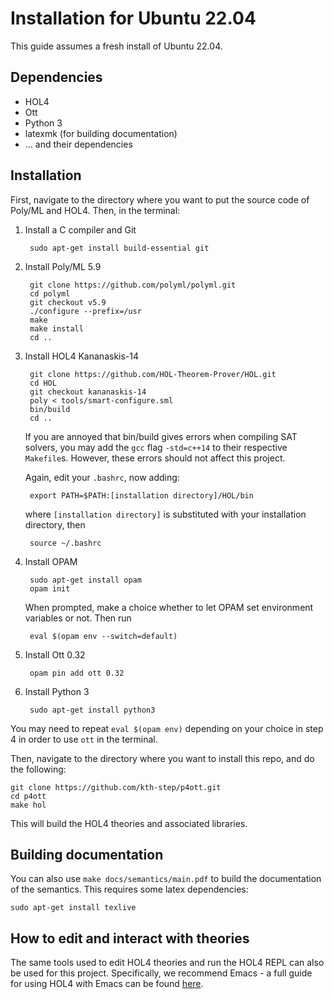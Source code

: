 # Installation for Ubuntu 22.04

This guide assumes a fresh install of Ubuntu 22.04.

## Dependencies

* HOL4
* Ott
* Python 3
* latexmk (for building documentation)
* ... and their dependencies

## Installation

First, navigate to the directory where you want to put the source code of Poly/ML and HOL4. Then, in the terminal:

1. Install a C compiler and Git

		sudo apt-get install build-essential git

2. Install Poly/ML 5.9

		git clone https://github.com/polyml/polyml.git
		cd polyml
		git checkout v5.9
		./configure --prefix=/usr
		make
		make install
		cd ..

3. Install HOL4 Kananaskis-14
	
		git clone https://github.com/HOL-Theorem-Prover/HOL.git
		cd HOL
		git checkout kananaskis-14
		poly < tools/smart-configure.sml
		bin/build
		cd ..
	
	If you are annoyed that bin/build gives errors when compiling SAT solvers, you may add the `gcc` flag `-std=c++14` to their respective `Makefile`s. However, these errors should not affect this project.

	Again, edit your `.bashrc`, now adding:

		export PATH=$PATH:[installation directory]/HOL/bin
	
	where `[installation directory]` is substituted with your installation directory, then

		source ~/.bashrc

4. Install OPAM

		sudo apt-get install opam
		opam init
	
	When prompted, make a choice whether to let OPAM set environment variables or not. Then run

		eval $(opam env --switch=default)
	
5. Install Ott 0.32

		opam pin add ott 0.32

6. Install Python 3

		sudo apt-get install python3

You may need to repeat `eval $(opam env)` depending on your choice in step 4 in order to use `ott` in the terminal.

Then, navigate to the directory where you want to install this repo, and do the following:

	git clone https://github.com/kth-step/p4ott.git
	cd p4ott
	make hol

This will build the HOL4 theories and associated libraries.

## Building documentation

You can also use `make docs/semantics/main.pdf` to build the documentation of the semantics. This requires some latex dependencies:

	sudo apt-get install texlive

## How to edit and interact with theories

The same tools used to edit HOL4 theories and run the HOL4 REPL can also be used for this project. Specifically, we recommend Emacs - a full guide for using HOL4 with Emacs can be found [here](https://hol-theorem-prover.org/HOL-interaction.pdf).
